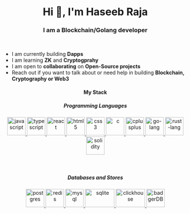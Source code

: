 <h1 align="center">Hi 👋, I'm Haseeb Raja</h1>
<h3 align="center">I am a Blockchain/Golang developer</h3>

<br/>

- I am currently building **Dapps**
- I am learning **ZK** and **Cryptogprahy**
- I am open to **collaborating** on **Open-Source projects**
- Reach out if you want to talk about or need help in building **Blockchain, Cryptography or Web3**

<h4 align="center">My Stack</h4>
<h5 align="center">Programming Languages</h5>
<div style="display:inline_block" align="center">
<a href="https://developer.mozilla.org/en-US/docs/Web/JavaScript" target="_blank" rel="noreferrer">       
        <img src="https://cdn.jsdelivr.net/gh/devicons/devicon/icons/javascript/javascript-original.svg" alt="javascript" width="50" height="50"/>          
    </a>
    <a href="https://www.typescriptlang.org/" target="_blank" rel="noreferrer"> 
        <img src="https://cdn.jsdelivr.net/gh/devicons/devicon/icons/typescript/typescript-original.svg" alt="typescript" width="50" height="50" /> 
    </a>
    <a href="https://reactjs.org/" target="_blank" rel="noreferrer"> 
        <img src="https://cdn.jsdelivr.net/gh/devicons/devicon/icons/react/react-original-wordmark.svg" alt="react" width="50" height="50" /> 
    </a>
      <a href="https://www.w3.org/html/" target="_blank" rel="noreferrer"> <img src="https://cdn.jsdelivr.net/gh/devicons/devicon/icons/html5/html5-original.svg" alt="html5" width="50" height="50" /> </a>
    <a href="https://www.w3schools.com/css/" target="_blank" rel="noreferrer"> <img src="https://cdn.jsdelivr.net/gh/devicons/devicon/icons/css3/css3-original.svg" alt="css3" width="50" height="50" /> </a>
  <a href="https://www.cprogramming.com/" target="_blank" rel="noreferrer"> <img src="https://cdn.jsdelivr.net/gh/devicons/devicon/icons/c/c-original.svg" alt="c" width="50" height="50" /> </a>
    <a href="https://www.w3schools.com/cpp/" target="_blank" rel="noreferrer"> 
        <img src="https://cdn.jsdelivr.net/gh/devicons/devicon/icons/cplusplus/cplusplus-original.svg" alt="cplusplus" width="50" height="50" /> 
    </a>
      <a href="https://go.dev/" target="_blank" rel="noreferrer"> 
        <img src="https://cdn.jsdelivr.net/gh/devicons/devicon/icons/go/go-original-wordmark.svg" alt="go-lang" width="50" height="50" /> 
    </a> 
        <a href="https://www.rust-lang.org/" target="_blank" rel="noreferrer"> 
        <img src="https://upload.wikimedia.org/wikipedia/commons/thumb/d/d5/Rust_programming_language_black_logo.svg/1024px-Rust_programming_language_black_logo.svg.png" alt="rust-lang" width="50" height="50" /> 
    </a> 
          <a href="https://docs.soliditylang.org/en/latest/brand-guide.html" target="_blank" rel="noreferrer"> 
        <img src="https://docs.soliditylang.org/en/latest/_images/solidity_logo.svg" alt="solidity" width="50" height="50" /> 
    </a> 
</div>
</br>
<br>

<h5 align="center">Databases and Stores</h5>
<div style="display:inline_block" align="center">
<a href="https://www.postgresql.org/" target="_blank" rel="noreferrer"> 
        <img src="https://cdn.jsdelivr.net/gh/devicons/devicon/icons/postgresql/postgresql-plain-wordmark.svg" alt="postgres" width="50" height="50" /> 
    </a> 
    <a href="https://redis.io/" target="_blank" rel="noreferrer"> 
        <img src="https://cdn.jsdelivr.net/gh/devicons/devicon/icons/redis/redis-plain-wordmark.svg" alt="redis" width="50" height="50" /> 
    </a>
      <a href="https://www.mysql.com/" target="_blank" rel="noreferrer"> <img src="https://cdn.jsdelivr.net/gh/devicons/devicon/icons/mysql/mysql-plain-wordmark.svg" alt="mysql" width="50" height="50" /> </a>
        <a href="https://www.sqlite.org/index.html" target="_blank" rel="noreferrer"> <img src="https://upload.wikimedia.org/wikipedia/commons/thumb/3/38/SQLite370.svg/2560px-SQLite370.svg.png" alt="sqlite" width="80" height="50" /> </a>
          <a href="https://clickhouse.com/" target="_blank" rel="noreferrer"> <img src="https://res.cloudinary.com/practicaldev/image/fetch/s--aRUcgIit--/c_imagga_scale,f_auto,fl_progressive,h_900,q_auto,w_1600/https://dev-to-uploads.s3.amazonaws.com/i/9ap9hajvjsy52hwvv94z.png" alt="clickhouse" width="80" height="50" /> </a>
   <a href="https://github.com/dgraph-io/badger" target="_blank" rel="noreferrer"> <img src="https://avatars.githubusercontent.com/u/13958706?s=200&v=4" alt="badgerDB" width="50" height="50" /> </a>
</div>
</br>
<br>
